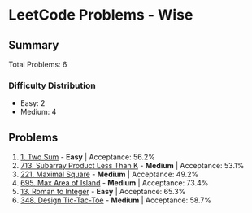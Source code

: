 # LeetCode Problems - Wise

## Summary
Total Problems: 6

### Difficulty Distribution

- Easy: 2
- Medium: 4

## Problems

1. [1. Two Sum](https://leetcode.com/problems/two-sum/) - **Easy** | Acceptance: 56.2%
2. [713. Subarray Product Less Than K](https://leetcode.com/problems/subarray-product-less-than-k/) - **Medium** | Acceptance: 53.1%
3. [221. Maximal Square](https://leetcode.com/problems/maximal-square/) - **Medium** | Acceptance: 49.2%
4. [695. Max Area of Island](https://leetcode.com/problems/max-area-of-island/) - **Medium** | Acceptance: 73.4%
5. [13. Roman to Integer](https://leetcode.com/problems/roman-to-integer/) - **Easy** | Acceptance: 65.3%
6. [348. Design Tic-Tac-Toe](https://leetcode.com/problems/design-tic-tac-toe/) - **Medium** | Acceptance: 58.7%